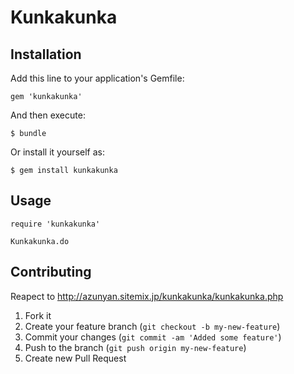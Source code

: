 # Kunkakunka

## Installation

Add this line to your application's Gemfile:

    gem 'kunkakunka'

And then execute:

    $ bundle

Or install it yourself as:

    $ gem install kunkakunka

## Usage

    require 'kunkakunka'

    Kunkakunka.do

## Contributing

Reapect to http://azunyan.sitemix.jp/kunkakunka/kunkakunka.php

1. Fork it
2. Create your feature branch (`git checkout -b my-new-feature`)
3. Commit your changes (`git commit -am 'Added some feature'`)
4. Push to the branch (`git push origin my-new-feature`)
5. Create new Pull Request
